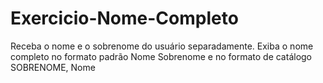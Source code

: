 # Exercicio-Nome-Completo
Receba o nome e o sobrenome do usuário separadamente. Exiba o nome completo no formato padrão Nome Sobrenome e no formato de catálogo SOBRENOME, Nome
